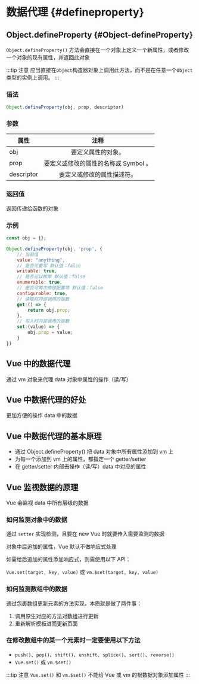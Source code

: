 # 数据代理 {#defineproperty}

## Object.defineProperty {#Object-defineProperty}

`Object.defineProperty()` 方法会直接在一个对象上定义一个新属性，或者修改一个对象的现有属性，并返回此对象

:::tip 注意
应当直接在`Object`构造器对象上调用此方法，而不是在任意一个`Object`类型的实例上调用。
:::

### 语法

```js
Object.defineProperty(obj, prop, descriptor)
```

### 参数

| 属性           | 注释                              |
| ------------- | :-------------------------------: |
| obj           |  要定义属性的对象。                 |
| prop          | 要定义或修改的属性的名称或 Symbol 。 |
| descriptor    | 要定义或修改的属性描述符。           |

### 返回值

返回传递给函数的对象

### 示例

```js
const obj = {};

Object.defineProperty(obj, 'prop', {
    // 当前值
    value: "anything",
    // 是否可重写 默认值：false
    writable: true,
    // 是否可以枚举 默认值：false
    enumerable: true,
    // 是否可再次修改配置项 默认值：false
    configurable: true,
    // 读取时内部调用的函数
    get:() => {
        return obj.prop;
    },
    // 写入时内部调用的函数
    set:(value) => {
        obj.prop = value;
    }
})

```

## Vue 中的数据代理

通过 vm 对象来代理 data 对象中属性的操作（读/写）

## Vue 中数据代理的好处

更加方便的操作 data 中的数据

## Vue 中数据代理的基本原理

- 通过 Object.defineProperty() 把 data 对象中所有属性添加到 vm 上
- 为每一个添加到 vm 上的属性，都指定一个 getter/setter
- 在 getter/setter 内部去操作（读/写）data 中对应的属性

## Vue 监视数据的原理

Vue 会监视 data 中所有层级的数据

### 如何监测对象中的数据

通过 `setter` 实现检测，且要在 new Vue 时就要传入需要监测的数据

对象中后追加的属性，Vue 默认不做响应式处理

如需给后追加的属性添加响应式，则需使用以下 API：

`Vue.set(target, key, value)` 或 `vm.$set(target, key, value)`

### 如何监测数组中的数据

通过包裹数组更新元素的方法实现，本质就是做了两件事：

1. 调用原生对应的方法对数组进行更新
2. 重新解析模板进而更新页面

### 在修改数组中的某一个元素时一定要使用以下方法

- `push()`、`pop()`、`shift()`、`unshift`、`splice()`、`sort()`、`reverse()`
- `Vue.set()` 或 `vm.$set()`

:::tip 注意
`Vue.set()` 和 `vm.$set()` 不能给 Vue 或 vm 的根数据对象添加属性
:::